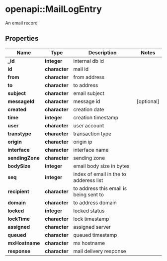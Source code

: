 # openapi::MailLogEntry

An email record

## Properties
Name | Type | Description | Notes
------------ | ------------- | ------------- | -------------
**_id** | **integer** | internal db id | 
**id** | **character** | mail id | 
**from** | **character** | from address | 
**to** | **character** | to address | 
**subject** | **character** | email subject | 
**messageId** | **character** | message id | [optional] 
**created** | **character** | creation date | 
**time** | **integer** | creation timestamp | 
**user** | **character** | user account | 
**transtype** | **character** | transaction type | 
**origin** | **character** | origin ip | 
**interface** | **character** | interface name | 
**sendingZone** | **character** | sending zone | 
**bodySize** | **integer** | email body size in bytes | 
**seq** | **integer** | index of email in the to adderess list | 
**recipient** | **character** | to address this email is being sent to | 
**domain** | **character** | to address domain | 
**locked** | **integer** | locked status | 
**lockTime** | **character** | lock timestamp | 
**assigned** | **character** | assigned server | 
**queued** | **character** | queued timestamp | 
**mxHostname** | **character** | mx hostname | 
**response** | **character** | mail delivery response | 


